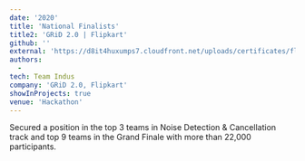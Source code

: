 ```yaml
---
date: '2020'
title: 'National Finalists'
title2: 'GRiD 2.0 | Flipkart'
github: ''
external: 'https://d8it4huxumps7.cloudfront.net/uploads/certificates/flipkart_grid2/national_finalists_software-14.pdf'
authors:
  -
tech: Team Indus
company: 'GRiD 2.0, Flipkart'
showInProjects: true
venue: 'Hackathon'
---
```


Secured a position in the top 3 teams in Noise Detection & Cancellation track and top 9 teams in the Grand Finale with more than 22,000 participants.
